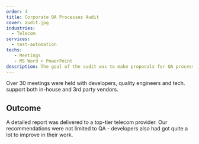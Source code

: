 ```yaml
---
order: 4
title: Corporate QA Processes Audit
cover: audit.jpg
industries:
  - Telecom
services:
  - test-automation
techs:
   - Meetings
   - MS Word + PowerPoint
description: The goal of the audit was to make proposals for QA processes in order to lower expenses and increase quality of products. 
---
```

Over 30 meetings were held with developers, quality engineers and tech. support both in-house and 3rd party vendors.

## Outcome

A detailed report was delivered to a top-tier telecom provider. Our recommendations were not limited to QA - developers also had got quite a lot to improve in their work.